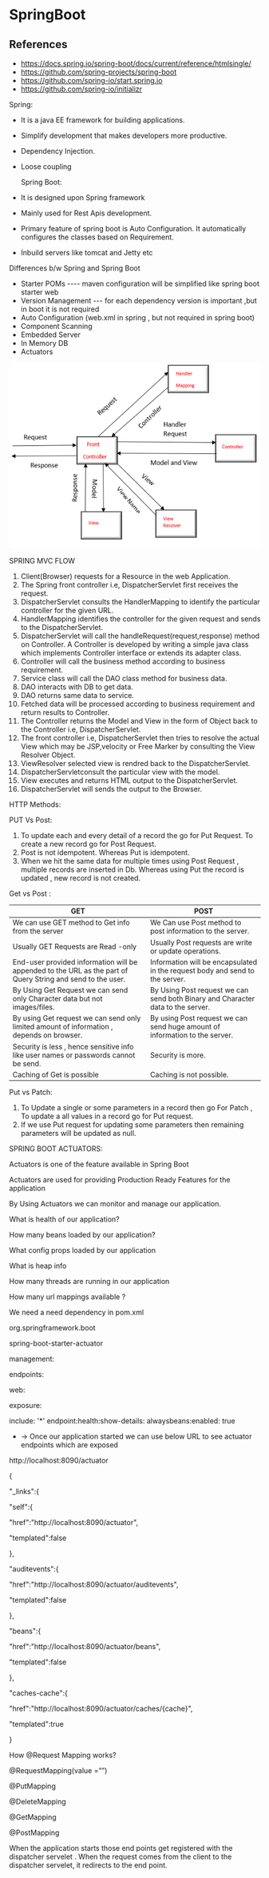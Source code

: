 # SpringBoot

## References
* <https://docs.spring.io/spring-boot/docs/current/reference/htmlsingle/>
* <https://github.com/spring-projects/spring-boot>
* <https://github.com/spring-io/start.spring.io>
* <https://github.com/spring-io/initializr>

Spring:

- It is a java EE framework for building applications.
- Simplify development that makes developers more productive.
- Dependency Injection.
- Loose coupling

  Spring Boot:

- It is designed upon Spring framework
- Mainly used for Rest Apis development.
- Primary feature of spring boot is Auto Configuration. It automatically configures the classes based on Requirement.
- Inbuild servers like tomcat and Jetty etc

Differences b/w Spring and Spring Boot

- Starter POMs ---- maven configuration will be simplified like spring boot starter web
- Version Management --- for each dependency version is important ,but in boot it is not required
- Auto Configuration (web.xml in spring , but not required in spring boot)
- Component Scanning
- Embedded Server
- In Memory DB
- Actuators

![Picture_11.png](Picture_11.png)

SPRING MVC FLOW

1. Client(Browser) requests for a Resource in the web Application.
2. The Spring front controller i.e, DispatcherServlet first receives the request.
3. DispatcherServlet consults the HandlerMapping to identify the particular controller for the given URL.
4. HandlerMapping identifies the controller for the given request and sends to the DispatcherServlet.
5. DispatcherServlet will call the handleRequest(request,response) method on Controller. A Controller is developed by writing a simple java class which implements Controller interface or extends its adapter class.
6. Controller will call the business method according to business requirement.
7. Service class will call the DAO class method for business data.
8. DAO interacts with DB to get data.
9. DAO returns same data to service.
10. Fetched data will be processed according to business requirement and return results to Controller.
11. The Controller returns the Model and View in the form of Object back to the Controller i.e, DispatcherServlet.
12. The front controller i.e, DispatcherServlet then tries to resolve the actual View which may be JSP,velocity or Free Marker by consulting the View Resolver Object.
13. ViewResolver selected view is rendred back to the DispatcherServlet.
14. DispatcherServletconsult the particular view with the model.
15. View executes and returns HTML output to the DispatcherServlet.
16. DispatcherServlet will sends the output to the Browser.

HTTP Methods:

PUT Vs Post:

1. To update each and every detail of a record the go for Put Request. To create a new record go for Post Request.
2. Post is not idempotent. Whereas Put is idempotent.
3. When we hit the same data for multiple times using Post Request , multiple records are inserted in Db. Whereas using Put the record is updated , new record is not created.

Get vs Post :

| GET                                                                                                         | POST |
|-------------------------------------------------------------------------------------------------------------| --- |
| We can use GET method to Get info from the server                                                           | We Can use Post method to post information to the server. |
| Usually GET Requests are Read -only                                                                         | Usually Post requests are write or update operations. |
| End-user provided information will be appended to the URL as the part of Query String and send to the user. | Information will be encapsulated in the request body and send to the server. |
| By Using Get Request we can send only Character data but not images/files.                                  | By Using Post request we can send both Binary and Character data to the server. |
| By using Get request we can send only limited amount of information , depends on browser.                   | By using Post request we can send huge amount of information to the server. |
| Security is less , hence sensitive info like user names or passwords cannot be send.                        | Security is more. |
| Caching of Get is possible                                                                                  | Caching is not possible. |

Put vs Patch:

1. To Update a single or some parameters in a record then go For Patch , To update a all values in a record go for Put request.
2. If we use Put request for updating some parameters then remaining parameters will be updated as null.

SPRING BOOT ACTUATORS:

Actuators is one of the feature available in Spring Boot

Actuators are used for providing Production Ready Features for the application

By Using Actuators we can monitor and manage our application.

What is health of our application?

How many beans loaded by our application?

What config props loaded by our application

What is heap info

How many threads are running in our application

How many url mappings available ?

We need a need dependency in pom.xml

<dependency>

<groupId>org.springframework.boot</groupId>

<artifactId>spring-boot-starter-actuator</artifactId>

</dependency>

management:

endpoints:

web:

exposure:

include: '*'
endpoint:health:show-details: alwaysbeans:enabled: true

- -> Once our application started we can use below URL to see actuator endpoints which are exposed

http://localhost:8090/actuator

{

"_links":{

"self":{

"href":"http://localhost:8090/actuator",

"templated":false

},

"auditevents":{

"href":"http://localhost:8090/actuator/auditevents",

"templated":false

},

"beans":{

"href":"http://localhost:8090/actuator/beans",

"templated":false

},

"caches-cache":{

"href":"http://localhost:8090/actuator/caches/{cache}",

"templated":true

}

How @Request Mapping works?

@RequestMapping(value =””)

@PutMapping

@DeleteMapping

@GetMapping

@PostMapping

When the application starts those end points get registered with the dispatcher servelet . When the request comes from the client to the dispatcher servelet, it redirects to the end point.

